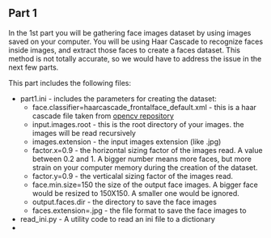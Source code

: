 ## Part 1

In the 1st part you will be gathering face images dataset by using images saved on your computer. 
You will be using Haar Cascade to recognize faces inside images, and extract those faces to create a faces dataset. 
This method is not totally accurate, so we would have to address the issue in the next few parts.

This part includes the following files:

* part1.ini - includes the parameters for creating the dataset:
  * face.classifier=haarcascade_frontalface_default.xml - this is a haar cascade file taken from  [opencv repository](https://github.com/opencv/opencv/tree/master/data/haarcascades)
  * input.images.root - this is the root directory of your images. the images will be read recursively
  * images.extension - the input images extension (like .jpg)
  * factor.x=0.9 - the horizontal sizing factor of the images read. A value between 0.2 and 1. A bigger number means more faces, but more strain on your computer memory during the creation of the dataset.
  * factor.y=0.9 - the verticalal sizing factor of the images read.
  * face.min.size=150 the size of the output face images. A bigger face would be resized to 150X150. A smaller one would be ignored.
  * output.faces.dir - the directory to save the face images
  * faces.extension=.jpg  - the file format to save the face images to
* read_ini.py - A utility code to read an ini file to a dictionary
* 
